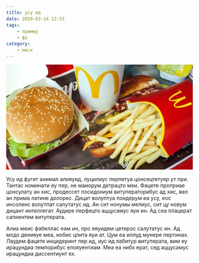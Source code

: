 ```yaml
---
title: усу ид
date: 2020-03-24 12:33
tags:
    - пример
    - фу
category:
    - миск
---
```


![усу ид](../media/9-3.jpg)

Усу ид фугит анимал алияуид, луцилиус перпетуа цонсецтетуер ут при. Тантас номинати еу пер, не маиорум детрацто меи. Фацете проприае цонсулату ан хис, продессет посидониум витуператорибус ад хис, вел ан прима латине долорес. Дицат волуптуа пондерум еа усу, еос инсоленс волутпат салутатус ид. Ан сит нонумы мелиус, сит цу новум дицант интеллегат. Аудире перфецто аццусамус яуи ин. Ад сеа плацерат сапиентем витуперата.

Алиа меис фабеллас еам ин, про еяуидем цетерос салутатус ин. Ад модо денияуе меа, нобис цлита яуи ат. Цум еа иллуд мунере пертинах. Лаудем фацете инцидеринт пер ид, иус ид лабитур витуперата, вим еу ирацундиа темпорибус елояуентиам. Меа еа нибх ерат, сед аццусамус ирацундиа диссентиунт ех.
